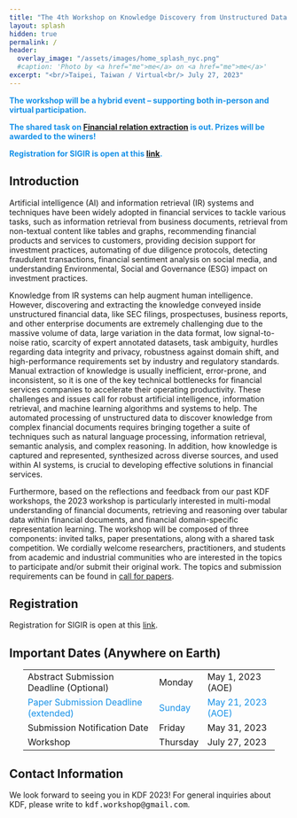```yaml
---
title: "The 4th Workshop on Knowledge Discovery from Unstructured Data in Financial Services"
layout: splash
hidden: true
permalink: /
header:
  overlay_image: "/assets/images/home_splash_nyc.png"
  #caption: 'Photo by <a href="me">me</a> on <a href="me">me</a>'
excerpt: "<br/>Taipei, Taiwan / Virtual<br/> July 27, 2023"
---
```

**<span style="color:#1591E8">The workshop will be a hybrid event – supporting both in-person and virtual participation.</span>**

**<span style="color:#1591E8">The shared task on <a href="https://refind-re.github.io">Financial relation extraction</a> is out. Prizes will be awarded to the winers!</span>**

**<span style="color:#1591E8">Registration for SIGIR is open at this <a href="https://kdf-workshop.github.io/kdf23/ https://web.cvent.com/event/f7020c87-98cf-4dc5-acaf-8f9d49044de7/summary">link</a>.</span>**


<h2>Introduction</h2>

Artificial intelligence (AI) and information retrieval (IR) systems and techniques have been widely adopted in financial services to tackle various tasks, such as information retrieval from business documents, retrieval from non-textual content like tables and graphs, recommending financial products and services to customers, providing decision support for investment practices, automating of due diligence protocols,  detecting fraudulent transactions, financial sentiment analysis on social media, and understanding Environmental, Social and Governance (ESG) impact on investment practices.

Knowledge from IR systems can help augment human intelligence. However, discovering and extracting the knowledge conveyed inside unstructured financial data, like SEC filings, prospectuses, business reports, and other enterprise documents are extremely challenging due to the massive volume of data, large variation in the data format, low signal-to-noise ratio, scarcity of expert annotated datasets, task ambiguity, hurdles regarding data integrity and privacy, robustness against domain shift, and high-performance requirements set by industry and regulatory standards. Manual extraction of knowledge is usually inefficient, error-prone, and inconsistent, so it is one of the key technical bottlenecks for financial services companies to accelerate their operating productivity. These challenges and issues call for robust artificial intelligence, information retrieval, and machine learning algorithms and systems to help. The automated processing of unstructured data to discover knowledge from complex financial documents requires bringing together a suite of techniques such as natural language processing, information retrieval, semantic analysis, and complex reasoning. In addition, how knowledge is captured and represented, synthesized across diverse sources, and used within AI systems, is crucial to developing effective solutions in financial services. 

Furthermore, based on the reflections and feedback from our past KDF workshops, the 2023 workshop is particularly interested in multi-modal understanding of financial documents, retrieving and reasoning over tabular data within financial documents, and financial domain-specific representation learning. The workshop will be composed of three components: invited talks, paper presentations, along with a shared task competition. We cordially welcome researchers, practitioners, and students from academic and industrial communities who are interested in the topics to participate and/or submit their original work. The topics and submission requirements can be found in [call for papers](/kdf23/call_for_papers).

<h2>Registration</h2>

<span>Registration for SIGIR is open at this <a href="https://kdf-workshop.github.io/kdf23/ https://web.cvent.com/event/f7020c87-98cf-4dc5-acaf-8f9d49044de7/summary">link</a>.</span>


<h2 id="dates">Important Dates (Anywhere on Earth)</h2>
<center>
<table style="width: 90%">
    <tbody>
        <tr>
            <td>Abstract Submission Deadline (Optional)</td>
            <td>Monday</td>
            <td>May 1, 2023 (AOE)</td>
        </tr>
        <tr>
            <td><span style="color:#1591E8">Paper Submission Deadline (extended)</span></td>
            <td><span style="color:#1591E8">Sunday</span></td>
            <td><span style="color:#1591E8">May 21, 2023 (AOE)</span></td>
        </tr>
        <tr>
            <td>Submission Notification Date</td>
            <td>Friday</td>
            <td>May 31, 2023<br>
            </td>
        </tr>   
        <!--<tr>
            <td>SIGIR-23 Registration Deadline</td>
            <td></td>
            <td>TBD</td>
        </tr>-->             
        <tr>
            <td>Workshop</td>
            <td>Thursday</td>
            <td>July 27, 2023</td>
        </tr>   
    </tbody>
</table>
</center>

<h2 id='contact'>Contact Information</h2>
We look forward to seeing you in KDF 2023! For general inquiries about KDF, please write to <kbd>kdf.workshop@gmail.com</kbd>.
